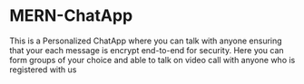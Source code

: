 # MERN-ChatApp
 This is a Personalized ChatApp where you can talk with anyone ensuring that your each message is encrypt end-to-end for security. Here you can form groups of your choice and able to talk on video call with anyone who is registered with us 
